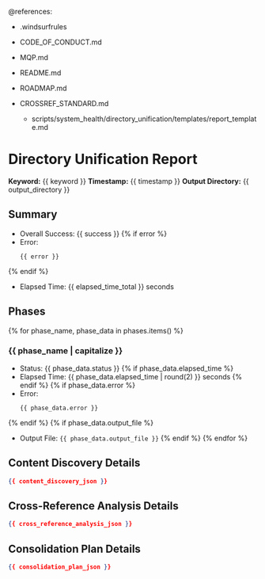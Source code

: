 @references:
- .windsurfrules
- CODE_OF_CONDUCT.md
- MQP.md
- README.md
- ROADMAP.md
- CROSSREF_STANDARD.md

  - scripts/system_health/directory_unification/templates/report_template.md

# Directory Unification Report

**Keyword:** {{ keyword }}
**Timestamp:** {{ timestamp }}
**Output Directory:** {{ output_directory }}

## Summary
- Overall Success: {{ success }}
{% if error %}
- Error: 
  ```
  {{ error }}
  ```
{% endif %}
- Elapsed Time: {{ elapsed_time_total }} seconds

## Phases

{% for phase_name, phase_data in phases.items() %}
### {{ phase_name | capitalize }}
- Status: {{ phase_data.status }}
{% if phase_data.elapsed_time %}
- Elapsed Time: {{ phase_data.elapsed_time | round(2) }} seconds
{% endif %}
{% if phase_data.error %}
- Error:
  ```
  {{ phase_data.error }}
  ```
{% endif %}
{% if phase_data.output_file %}
- Output File: `{{ phase_data.output_file }}`
{% endif %}
{% endfor %}

## Content Discovery Details
```json
{{ content_discovery_json }}
```

## Cross-Reference Analysis Details
```json
{{ cross_reference_analysis_json }}
```

## Consolidation Plan Details
```json
{{ consolidation_plan_json }}
```